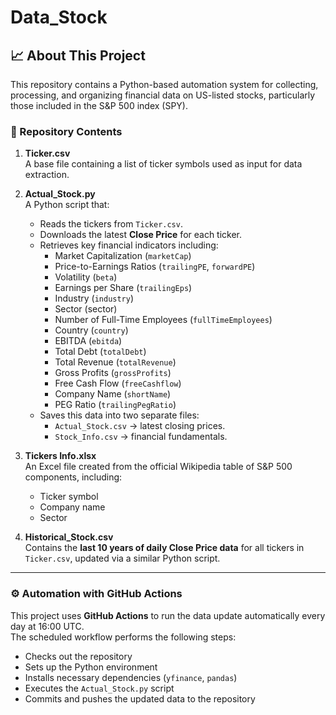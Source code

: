 # Data_Stock
## 📈 About This Project

This repository contains a Python-based automation system for collecting, processing, and organizing financial data on US-listed stocks, particularly those included in the S&P 500 index (SPY).

### 📁 Repository Contents

1. **Ticker.csv**  
   A base file containing a list of ticker symbols used as input for data extraction.

2. **Actual_Stock.py**  
   A Python script that:
   - Reads the tickers from `Ticker.csv`.
   - Downloads the latest **Close Price** for each ticker.
   - Retrieves key financial indicators including:
     - Market Capitalization (`marketCap`)
     - Price-to-Earnings Ratios (`trailingPE`, `forwardPE`)
     - Volatility (`beta`)
     - Earnings per Share (`trailingEps`)
     - Industry (`industry`)
     - Sector (sector)
     - Number of Full-Time Employees (`fullTimeEmployees`)
     - Country (`country`)
     - EBITDA (`ebitda`)
     - Total Debt (`totalDebt`)
     - Total Revenue (`totalRevenue`)
     - Gross Profits (`grossProfits`)
     - Free Cash Flow (`freeCashflow`)
     - Company Name (`shortName`)
     - PEG Ratio (`trailingPegRatio`) 
   - Saves this data into two separate files:
     - `Actual_Stock.csv` → latest closing prices.
     - `Stock_Info.csv` → financial fundamentals.

3. **Tickers Info.xlsx**  
   An Excel file created from the official Wikipedia table of S&P 500 components, including:
   - Ticker symbol
   - Company name
   - Sector

4. **Historical_Stock.csv**  
   Contains the **last 10 years of daily Close Price data** for all tickers in `Ticker.csv`, updated via a similar Python script.

---

### ⚙️ Automation with GitHub Actions

This project uses **GitHub Actions** to run the data update automatically every day at 16:00 UTC.  
The scheduled workflow performs the following steps:

- Checks out the repository
- Sets up the Python environment
- Installs necessary dependencies (`yfinance`, `pandas`)
- Executes the `Actual_Stock.py` script
- Commits and pushes the updated data to the repository
